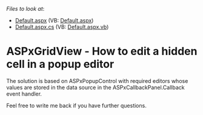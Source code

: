 <!-- default file list -->
*Files to look at*:

* [Default.aspx](./CS/WebSite/Default.aspx) (VB: [Default.aspx](./VB/WebSite/Default.aspx))
* [Default.aspx.cs](./CS/WebSite/Default.aspx.cs) (VB: [Default.aspx.vb](./VB/WebSite/Default.aspx.vb))
<!-- default file list end -->
# ASPxGridView - How to edit a hidden cell in a popup editor


<p>The solution is based on ASPxPopupControl with required editors whose values are stored in the data source in the ASPxCallbackPanel.Callback event handler.</p><p>Feel free to write me back if you have further questions.</p>

<br/>


